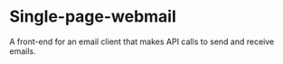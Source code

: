 # Single-page-webmail
A front-end for an email client that makes API calls to send and receive emails.

